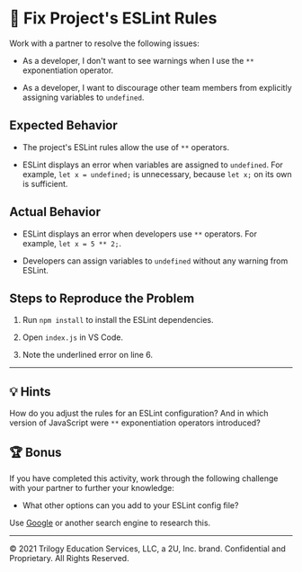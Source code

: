 # 🐛 Fix Project's ESLint Rules

Work with a partner to resolve the following issues:

* As a developer, I don't want to see warnings when I use the `**` exponentiation operator.

* As a developer, I want to discourage other team members from explicitly assigning variables to `undefined`.

## Expected Behavior

* The project's ESLint rules allow the use of `**` operators. 

* ESLint displays an error when variables are assigned to `undefined`. For example, `let x = undefined;` is unnecessary, because `let x;` on its own is sufficient.

## Actual Behavior

* ESLint displays an error when developers use `**` operators. For example, `let x = 5 ** 2;`.

* Developers can assign variables to `undefined` without any warning from ESLint.

## Steps to Reproduce the Problem

1. Run `npm install` to install the ESLint dependencies.

2. Open `index.js` in VS Code.

3. Note the underlined error on line 6.

---

## 💡 Hints

How do you adjust the rules for an ESLint configuration? And in which version of JavaScript were `**` exponentiation operators introduced?

## 🏆 Bonus

If you have completed this activity, work through the following challenge with your partner to further your knowledge:

* What other options can you add to your ESLint config file?

Use [Google](https://www.google.com) or another search engine to research this.

---
© 2021 Trilogy Education Services, LLC, a 2U, Inc. brand. Confidential and Proprietary. All Rights Reserved.
